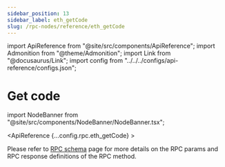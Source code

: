 ```yaml
---
sidebar_position: 13
sidebar_label: eth_getCode
slug: /rpc-nodes/reference/eth_getCode
---
```


import ApiReference from "@site/src/components/ApiReference";
import Admonition from "@theme/Admonition";
import Link from "@docusaurus/Link";
import config from "../../../configs/api-reference/configs.json";

# Get code

import NodeBanner from "@site/src/components/NodeBanner/NodeBanner.tsx";

<NodeBanner />

<ApiReference {...config.rpc.eth_getCode} >
<Admonition type="info" title="Note">

<p>
Please refer to <a href="/rpc-nodes/reference/evm-rpc-schema">RPC schema</a> page for more details on the RPC params and RPC response definitions of the RPC method. 
</p>
</Admonition>
</ApiReference>
